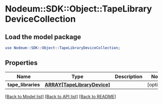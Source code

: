 # Nodeum::SDK::Object::TapeLibraryDeviceCollection

## Load the model package
```perl
use Nodeum::SDK::Object::TapeLibraryDeviceCollection;
```

## Properties
Name | Type | Description | Notes
------------ | ------------- | ------------- | -------------
**tape_libraries** | [**ARRAY[TapeLibraryDevice]**](TapeLibraryDevice.md) |  | [optional] 

[[Back to Model list]](../README.md#documentation-for-models) [[Back to API list]](../README.md#documentation-for-api-endpoints) [[Back to README]](../README.md)


